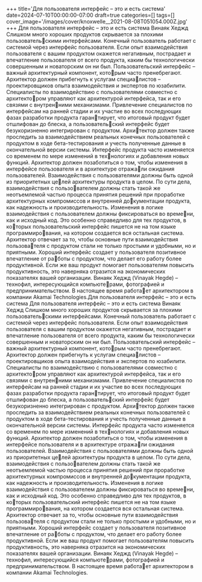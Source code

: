 +++
title='Для пользователя интерфейс – это и есть система'
date=2024-07-10T00:00:00-07:00
draft=true
categories=[]
tags=[]
cover_image='/images/cover/knoxwelle__2021-08-08T051054.000Z.jpg'
+++
Для пользователя интерфейс – 
это и есть система
Винаяк Хеджд
Слишком много хороших продуктов скрывается за плохими пользовательскими интерфейсами. Конечный пользователь работает с системой через
интерфейс пользователя. Если опыт взаимодействия пользователя с вашим
продуктом окажется негативным, пострадает и впечатление пользователя
от всего продукта, каким бы технологически совершенным и новаторским
он ни был.
Пользовательский интерфейс – важный архитектурный компонент, которым часто пренебрегают. Архитектор должен прибегнуть к услугам специалистов – проектировщиков опыта взаимодействия и экспертов по юзабилити.
Специалисты по взаимодействию с пользователями совместно с архитектором управляют как архитектурой интерфейса, так и его связями с внутренними механизмами. Привлечение специалистов по интерфейсам на ранней
стадии и их участие во всех последующих фазах разработки продукта гарантирует, что итоговый продукт будет отшлифован до блеска, а пользовательский интерфейс будет безукоризненно интегрирован с продуктом. Архитектор должен также проследить за взаимодействием реальных конечных
пользователей с продуктом в ходе бета-тестирования и учесть полученные
данные в окончательной версии системы.
Интерфейс продукта часто изменяется со временем по мере изменений в технологиях и добавления новых функций. Архитектор должен позаботиться
о том, чтобы изменения в интерфейсе пользователя и в архитектуре отражали ожидания пользователей.
Взаимодействия с пользователями должны быть одной из приоритетных целей архитектуры продукта в целом. По сути дела, взаимодействия с пользователем должны стать такой же неотъемлемой частью процесса принятия
решений при проработке архитектурных компромиссов и внутренней документации продукта, как надежность и производительность. Изменения
в логике взаимодействия с пользователем должны фиксироваться во времени, как и исходный код. Это особенно справедливо для тех продуктов, в которых пользовательский интерфейс пишется не на том языке программирования, на котором создается вся остальная система.
Архитектор отвечает за то, чтобы основные пути взаимодействия пользователя с продуктом стали не только простыми и удобными, но и приятными.
Хороший интерфейс создает у пользователя позитивное впечатление от работы с продуктом, что делает его работу более продуктивной. Если же ваш
продукт помогает пользователям повысить продуктивность, это наверняка
отразится на экономических показателях вашей организации.
Винаяк Хеджд (Vinayak Hegde) – технофил, интересующийся компьютерами, фотографией и предпринимательством. В настоящее время работает архитектором в компании Akamai Technologies.Для пользователя интерфейс – это и есть система 
Для пользователя интерфейс – 
это и есть система
Винаяк Хеджд
Слишком много хороших продуктов скрывается за плохими пользовательскими интерфейсами. Конечный пользователь работает с системой через
интерфейс пользователя. Если опыт взаимодействия пользователя с вашим
продуктом окажется негативным, пострадает и впечатление пользователя
от всего продукта, каким бы технологически совершенным и новаторским
он ни был.
Пользовательский интерфейс – важный архитектурный компонент, которым часто пренебрегают. Архитектор должен прибегнуть к услугам специалистов – проектировщиков опыта взаимодействия и экспертов по юзабилити.
Специалисты по взаимодействию с пользователями совместно с архитектором управляют как архитектурой интерфейса, так и его связями с внутренними механизмами. Привлечение специалистов по интерфейсам на ранней
стадии и их участие во всех последующих фазах разработки продукта гарантирует, что итоговый продукт будет отшлифован до блеска, а пользовательский интерфейс будет безукоризненно интегрирован с продуктом. Архитектор должен также проследить за взаимодействием реальных конечных
пользователей с продуктом в ходе бета-тестирования и учесть полученные
данные в окончательной версии системы.
Интерфейс продукта часто изменяется со временем по мере изменений в технологиях и добавления новых функций. Архитектор должен позаботиться
о том, чтобы изменения в интерфейсе пользователя и в архитектуре отражали ожидания пользователей.
Взаимодействия с пользователями должны быть одной из приоритетных целей архитектуры продукта в целом. По сути дела, взаимодействия с пользователем должны стать такой же неотъемлемой частью процесса принятия
решений при проработке архитектурных компромиссов и внутренней документации продукта, как надежность и производительность. Изменения
в логике взаимодействия с пользователем должны фиксироваться во времени, как и исходный код. Это особенно справедливо для тех продуктов, в которых пользовательский интерфейс пишется не на том языке программирования, на котором создается вся остальная система.
Архитектор отвечает за то, чтобы основные пути взаимодействия пользователя с продуктом стали не только простыми и удобными, но и приятными.
Хороший интерфейс создает у пользователя позитивное впечатление от работы с продуктом, что делает его работу более продуктивной. Если же ваш
продукт помогает пользователям повысить продуктивность, это наверняка
отразится на экономических показателях вашей организации.
Винаяк Хеджд (Vinayak Hegde) – технофил, интересующийся компьютерами, фотографией и предпринимательством. В настоящее время работает архитектором в компании Akamai Technologies.